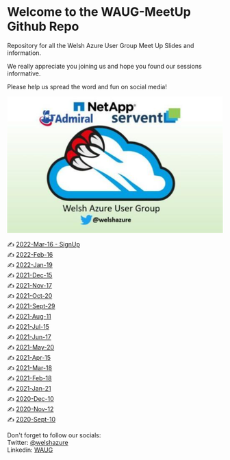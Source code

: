 # Welcome to the WAUG-MeetUp Github Repo

Repository for all the Welsh Azure User Group Meet Up Slides and information.

We really appreciate you joining us and hope you found our sessions informative.

Please help us spread the word and fun on social media!

![Logo](logo.PNG)

✍️ [2022-Mar-16 - SignUp](https://www.meetup.com/MSFT-Stack/events/284017257/) </br>
✍️ [2022-Feb-16](2022-Feb-16/README.md) </br>
✍️ [2022-Jan-19](2022-Jan-19/README.md) </br>
✍️ [2021-Dec-15](2021-Dec-15/README.md) </br>
✍️ [2021-Nov-17](2021-Nov-17/README.md) </br>
✍️ [2021-Oct-20](2021-Oct-29/README.md) </br>
✍️ [2021-Sept-29](2021-Sept-29/README.md) </br>
✍️ [2021-Aug-11](2021-Aug-11/README.md) </br>
✍️ [2021-Jul-15](2021-Jul-15/README.md) </br>
✍️ [2021-Jun-17](2021-Jun-17/README.md) </br>
✍️ [2021-May-20](2021-May-20/README.md)</br>
✍️ [2021-Apr-15](2021-Apr-15/README.md)</br>
✍️ [2021-Mar-18](2021-Mar-18/README.md)</br>
✍️ [2021-Feb-18](2021-Feb-18/README.md)</br>
✍️ [2021-Jan-21](2021-Jan-21/README.md)</br>
✍️ [2020-Dec-10](2020-Dec-10/README.md)</br>
✍️ [2020-Nov-12](2020-Nov-12/README.md)</br>
✍️ [2020-Sept-10](2020-Sept-10/README.md) </br>

Don't forget to follow our socials: </br>
Twitter: [@welshazure](http://www.twitter.com/welshazure) </br>
Linkedin: [WAUG](https://www.linkedin.com/groups/13866357/)